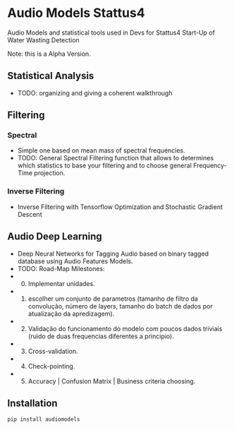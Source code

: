 # Audio Models Stattus4
Audio Models and statistical tools used in Devs for Stattus4 Start-Up of Water Wasting Detection

Note: this is a Alpha Version.

## Statistical Analysis

- TODO: organizing and giving a coherent walkthrough

## Filtering

### Spectral

- Simple one based on mean mass of spectral frequencies.
- TODO: General Spectral Filtering function that allows to determines which statistics to base your filtering and to choose general Frequency-Time projection.

### Inverse Filtering

- Inverse Filtering with Tensorflow Optimization and Stochastic Gradient Descent

## Audio Deep Learning

- Deep Neural Networks for Tagging Audio based on binary tagged database using Audio Features Models.
- TODO: Road-Map Milestones:
 - 0. Implementar unidades.
 - 1. escolher um conjunto de parametros (tamanho de filtro da convolução, número de layers, tamanho do batch de dados por atualização da apredizagem).
 - 2. Validação do funcionamento do modelo com poucos dados triviais (ruido de duas frequencias diferentes a principio).
 - 3. Cross-validation.
 - 4. Check-pointing.
 - 5. Accuracy | Confusion Matrix | Business criteria choosing.

## Installation

```sh
pip install audiomodels
```
